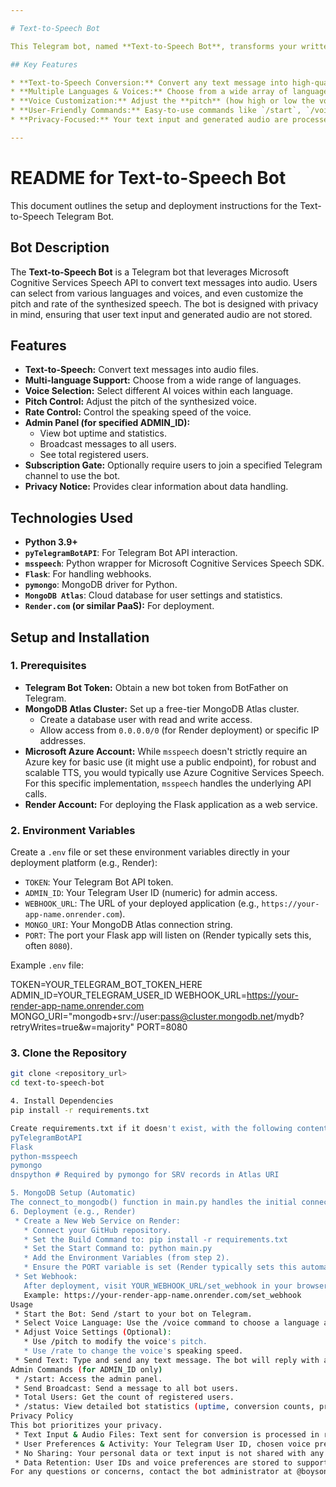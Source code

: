 ```yaml
---

# Text-to-Speech Bot

This Telegram bot, named **Text-to-Speech Bot**, transforms your written messages into natural-sounding audio using advanced AI voice synthesis. Simply send text, and the bot will convert it into an audio file, allowing you to listen to your messages or share them with others.

## Key Features

* **Text-to-Speech Conversion:** Convert any text message into high-quality, realistic speech.
* **Multiple Languages & Voices:** Choose from a wide array of languages and distinct AI voices to customize the audio output.
* **Voice Customization:** Adjust the **pitch** (how high or low the voice sounds) and **rate** (how fast or slow the voice speaks) to fine-tune your audio.
* **User-Friendly Commands:** Easy-to-use commands like `/start`, `/voice`, `/pitch`, and `/rate` make interaction seamless.
* **Privacy-Focused:** Your text input and generated audio are processed in real-time and **not stored** by the bot. Only your chosen voice preferences and basic activity statistics are saved to improve service.

---
```


# README for Text-to-Speech Bot

This document outlines the setup and deployment instructions for the Text-to-Speech Telegram Bot.

## Bot Description

The **Text-to-Speech Bot** is a Telegram bot that leverages Microsoft Cognitive Services Speech API to convert text messages into audio. Users can select from various languages and voices, and even customize the pitch and rate of the synthesized speech. The bot is designed with privacy in mind, ensuring that user text input and generated audio are not stored.

## Features

* **Text-to-Speech:** Convert text messages into audio files.
* **Multi-language Support:** Choose from a wide range of languages.
* **Voice Selection:** Select different AI voices within each language.
* **Pitch Control:** Adjust the pitch of the synthesized voice.
* **Rate Control:** Control the speaking speed of the voice.
* **Admin Panel (for specified ADMIN\_ID):**
    * View bot uptime and statistics.
    * Broadcast messages to all users.
    * See total registered users.
* **Subscription Gate:** Optionally require users to join a specified Telegram channel to use the bot.
* **Privacy Notice:** Provides clear information about data handling.

## Technologies Used

* **Python 3.9+**
* **`pyTelegramBotAPI`**: For Telegram Bot API interaction.
* **`msspeech`**: Python wrapper for Microsoft Cognitive Services Speech SDK.
* **`Flask`**: For handling webhooks.
* **`pymongo`**: MongoDB driver for Python.
* **`MongoDB Atlas`**: Cloud database for user settings and statistics.
* **`Render.com` (or similar PaaS):** For deployment.

## Setup and Installation

### 1. Prerequisites

* **Telegram Bot Token:** Obtain a new bot token from BotFather on Telegram.
* **MongoDB Atlas Cluster:** Set up a free-tier MongoDB Atlas cluster.
    * Create a database user with read and write access.
    * Allow access from `0.0.0.0/0` (for Render deployment) or specific IP addresses.
* **Microsoft Azure Account:** While `msspeech` doesn't strictly require an Azure key for basic use (it might use a public endpoint), for robust and scalable TTS, you would typically use Azure Cognitive Services Speech. For this specific implementation, `msspeech` handles the underlying API calls.
* **Render Account:** For deploying the Flask application as a web service.

### 2. Environment Variables

Create a `.env` file or set these environment variables directly in your deployment platform (e.g., Render):

* `TOKEN`: Your Telegram Bot API token.
* `ADMIN_ID`: Your Telegram User ID (numeric) for admin access.
* `WEBHOOK_URL`: The URL of your deployed application (e.g., `https://your-app-name.onrender.com`).
* `MONGO_URI`: Your MongoDB Atlas connection string.
* `PORT`: The port your Flask app will listen on (Render typically sets this, often `8080`).

Example `.env` file:


TOKEN=YOUR_TELEGRAM_BOT_TOKEN_HERE
ADMIN_ID=YOUR_TELEGRAM_USER_ID
WEBHOOK_URL=https://your-render-app-name.onrender.com
MONGO_URI="mongodb+srv://user:pass@cluster.mongodb.net/mydb?retryWrites=true&w=majority"
PORT=8080

### 3. Clone the Repository

```bash
git clone <repository_url>
cd text-to-speech-bot

4. Install Dependencies
pip install -r requirements.txt

Create requirements.txt if it doesn't exist, with the following content:
pyTelegramBotAPI
Flask
python-msspeech
pymongo
dnspython # Required by pymongo for SRV records in Atlas URI

5. MongoDB Setup (Automatic)
The connect_to_mongodb() function in main.py handles the initial connection and creation of necessary collections and indexes (users, tts_users, tts_processing_stats) upon bot startup. It also loads existing user data into in-memory caches.
6. Deployment (e.g., Render)
 * Create a New Web Service on Render:
   * Connect your GitHub repository.
   * Set the Build Command to: pip install -r requirements.txt
   * Set the Start Command to: python main.py
   * Add the Environment Variables (from step 2).
   * Ensure the PORT variable is set (Render typically sets this automatically).
 * Set Webhook:
   After deployment, visit YOUR_WEBHOOK_URL/set_webhook in your browser. This will register your deployed application's URL with Telegram as the webhook endpoint for your bot.
   Example: https://your-render-app-name.onrender.com/set_webhook
Usage
 * Start the Bot: Send /start to your bot on Telegram.
 * Select Voice Language: Use the /voice command to choose a language and then a specific voice from the inline keyboard.
 * Adjust Voice Settings (Optional):
   * Use /pitch to modify the voice's pitch.
   * Use /rate to change the voice's speaking speed.
 * Send Text: Type and send any text message. The bot will reply with an audio file of your text.
Admin Commands (for ADMIN_ID only)
 * /start: Access the admin panel.
 * Send Broadcast: Send a message to all bot users.
 * Total Users: Get the count of registered users.
 * /status: View detailed bot statistics (uptime, conversion counts, processing times).
Privacy Policy
This bot prioritizes your privacy.
 * Text Input & Audio Files: Text sent for conversion is processed in real-time and not stored. The generated audio files are temporary and deleted immediately after being sent to you.
 * User Preferences & Activity: Your Telegram User ID, chosen voice preferences (voice, pitch, and rate), and basic activity data (last active timestamp, TTS conversion count) are stored in MongoDB. This data is used solely to remember your settings and for anonymous, aggregated statistics to improve the service.
 * No Sharing: Your personal data or text input is not shared with any third parties. Text-to-speech conversion is facilitated via Microsoft Cognitive Services Speech API, but we ensure your data is not stored by us after processing.
 * Data Retention: User IDs and voice preferences are stored to support your settings. You can cease using the bot or contact the administrator for explicit data deletion.
For any questions or concerns, contact the bot administrator at @boysona.



